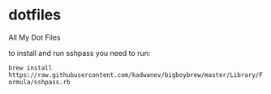# dotfiles
All My Dot Files


to install and run sshpass you need to run:

`brew install https://raw.githubusercontent.com/kadwanev/bigboybrew/master/Library/Formula/sshpass.rb`
